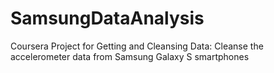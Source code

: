 SamsungDataAnalysis
===================

Coursera Project for Getting and Cleansing Data: Cleanse the accelerometer data from Samsung Galaxy S smartphones
